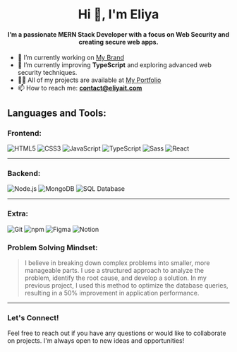 <h1 align="center">Hi 👋, I'm Eliya</h1>
<h4 align="center">I’m a passionate MERN Stack Developer with a focus on Web Security and creating secure web apps.</h4>

- 🔭 I’m currently working on [My Brand](https://eliyait.com/)
- 🌱 I’m currently improving **TypeScript** and exploring advanced web security techniques.
- 👨‍💻 All of my projects are available at [My Portfolio](https://eliyait.com/projects/)
- 📫 How to reach me: **contact@eliyait.com**

## Languages and Tools:

### Frontend:

<p align="left">
    <img src="https://img.shields.io/badge/HTML5-E34F26?style=for-the-badge&logo=html5&logoColor=white" alt="HTML5" />
    <img src="https://img.shields.io/badge/CSS3-1572B6?style=for-the-badge&logo=css3&logoColor=white" alt="CSS3" />
    <img src="https://img.shields.io/badge/JavaScript-F7DF1E?style=for-the-badge&logo=javascript&logoColor=black" alt="JavaScript" />
    <img src="https://img.shields.io/badge/TypeScript-007ACC?style=for-the-badge&logo=typescript&logoColor=white" alt="TypeScript" />
    <img src="https://img.shields.io/badge/Sass-CC6699?style=for-the-badge&logo=sass&logoColor=white" alt="Sass" />
    <img src="https://img.shields.io/badge/React-61DAFB?style=for-the-badge&logo=react&logoColor=black" alt="React" />
</p>

---

### Backend:

<p align="left">
    <img src="https://img.shields.io/badge/Node.js-339933?style=for-the-badge&logo=node.js&logoColor=white" alt="Node.js" />
    <img src="https://img.shields.io/badge/MongoDB-47A248?style=for-the-badge&logo=mongodb&logoColor=white" alt="MongoDB" />
    <img src="https://img.shields.io/badge/SQL-003B57?style=for-the-badge&logo=postgresql&logoColor=white" alt="SQL Database" />
</p>

---

### Extra:

<p align="left">
    <img src="https://img.shields.io/badge/Git-E44C30?style=for-the-badge&logo=git&logoColor=white" alt="Git" />
    <img src="https://img.shields.io/badge/npm-CB3837?style=for-the-badge&logo=npm&logoColor=white" alt="npm" />
    <img src="https://img.shields.io/badge/Figma-696969?style=for-the-badge&logo=figma&logoColor=white" alt="Figma" />    <img src="https://img.shields.io/badge/Notion-000000?style=for-the-badge&logo=notion&logoColor=white" alt="Notion" />
</p>

### Problem Solving Mindset:

> I believe in breaking down complex problems into smaller, more manageable parts. I use a structured approach to analyze the problem, identify the root cause, and develop a solution. In my previous project, I used this method to optimize the database queries, resulting in a 50% improvement in application performance.

---

### Let's Connect!

Feel free to reach out if you have any questions or would like to collaborate on projects. I'm always open to new ideas and opportunities!
